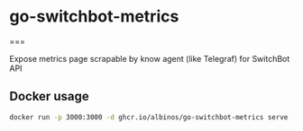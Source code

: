# go-switchbot-metrics
===

Expose metrics page scrapable by know agent (like Telegraf) for SwitchBot API

## Docker usage

```sh
docker run -p 3000:3000 -d ghcr.io/albinos/go-switchbot-metrics serve --bind_ip=0.0.0.0 --switchbot_openapi_token=<SWITCHBOT_API_TOKEN> --switchbot_secret_key=<SWITCHBOT_SECRET_KEY>
```

